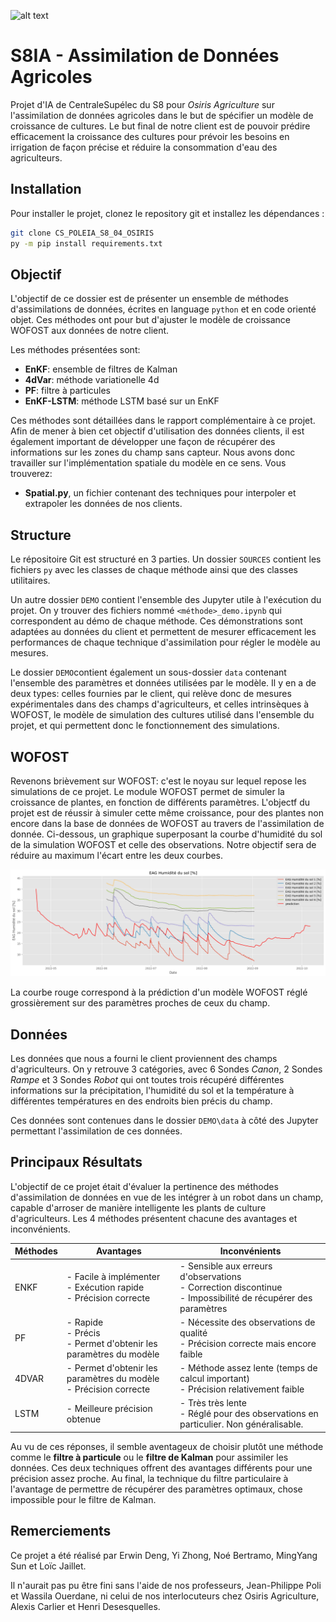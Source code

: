![alt text](1200px-Logo_CentraleSupélec.svg.png)
# S8IA - Assimilation de Données Agricoles

Projet d'IA de CentraleSupélec du S8 pour <i>Osiris Agriculture</i> sur l'assimilation de données agricoles dans le but de spécifier un modèle de croissance de cultures. Le but final de notre client est de pouvoir prédire efficacement la croissance des cultures pour prévoir les besoins en irrigation de façon précise et réduire la consommation d'eau des agriculteurs.

## Installation
Pour installer le projet, clonez le repository git et installez les dépendances :
```bash
git clone CS_POLEIA_S8_04_OSIRIS
py -m pip install requirements.txt
```

## Objectif

L'objectif de ce dossier est de présenter un ensemble de méthodes d'assimilations de données, écrites en language `python` et en code orienté objet. Ces méthodes ont pour but d'ajuster le modèle de croissance WOFOST aux données de notre client.

Les méthodes présentées sont:
- <b>EnKF</b>: ensemble de filtres de Kalman
- <b>4dVar</b>: méthode variationelle 4d
- <b>PF</b>: filtre à particules
- <b>EnKF-LSTM</b>: méthode LSTM basé sur un EnKF

Ces méthodes sont détaillées dans le rapport complémentaire à ce projet.
Afin de mener à bien cet objectif d'utilisation des données clients, il est également important de développer une façon de récupérer des informations sur les zones du champ sans capteur. Nous avons donc travailler sur l'implémentation spatiale du modèle en ce sens. Vous trouverez:
- <b> Spatial.py</b>, un fichier contenant des techniques pour interpoler et extrapoler les données de nos clients. 

## Structure

Le répositoire Git est structuré en 3 parties. Un dossier `SOURCES` contient les fichiers `py` avec les classes de chaque méthode ainsi que des classes utilitaires.

Un autre dossier `DEMO` contient l'ensemble des Jupyter utile à l'exécution du projet. On y trouver des fichiers nommé `<méthode>_demo.ipynb` qui correspondent au démo de chaque méthode. Ces démonstrations sont adaptées au données du client et permettent de mesurer efficacement les performances de chaque technique d'assimilation pour régler le modèle au mesures.

Le dossier `DEMO`contient également un sous-dossier `data` contenant l'ensemble des paramètres et données utilisées par le modèle. Il y en a de deux types: celles fournies par le client, qui relève donc de mesures expérimentales dans des champs d'agriculteurs, et celles intrinsèques à WOFOST, le modèle de simulation des cultures utilisé dans l'ensemble du projet, et qui permettent donc le fonctionnement des simulations.

## WOFOST

Revenons brièvement sur WOFOST: c'est le noyau sur lequel repose les simulations de ce projet. Le module WOFOST permet de simuler la croissance de plantes, en fonction de différents paramètres. L'objectf du projet est de réussir à simuler cette même croissance, pour des plantes non encore dans la base de données de WOFOST au travers de l'assimilation de donnée. Ci-dessous, un graphique superposant la courbe d'humidité du sol de la simulation WOFOST et celle des observations. Notre objectif sera de réduire au maximum l'écart entre les deux courbes.

![alt text](image.png)

La courbe rouge correspond à la prédiction d'un modèle WOFOST réglé grossièrement sur des paramètres proches de ceux du champ.

## Données

Les données que nous a fourni le client proviennent des champs d'agriculteurs. On y retrouve 3 catégories, avec 6 Sondes <i>Canon</i>, 2 Sondes <i>Rampe</i> et 3 Sondes <i>Robot</i> qui ont toutes trois récupéré différentes informations sur la précipitation, l'humidité du sol et la température à différentes températures en des endroits bien précis du champ.

Ces  données sont contenues dans le dossier `DEMO\data` à côté des Jupyter permettant l'assimilation de ces données.



## Principaux Résultats

L'objectif de ce projet était d'évaluer la pertinence des méthodes d'assimilation de données en vue de les intégrer à un robot dans un champ, capable d'arroser de manière intelligente les plants de culture d'agriculteurs. Les 4 méthodes présentent chacune des avantages et inconvénients.


| Méthodes 	| Avantages                                                            	| Inconvénients                                                                                                    	|
|----------	|----------------------------------------------------------------------	|------------------------------------------------------------------------------------------------------------------	|
| ENKF     	| - Facile à implémenter<br>- Exécution rapide<br>- Précision correcte 	| - Sensible aux erreurs d'observations<br>- Correction discontinue<br>- Impossibilité de récupérer des paramètres 	|
| PF       	| - Rapide<br>- Précis<br>- Permet d'obtenir les paramètres du modèle  	| - Nécessite des observations de qualité<br>- Précision correcte mais encore faible                               	|
| 4DVAR    	| - Permet d'obtenir les paramètres du modèle<br>- Précision correcte  	| - Méthode assez lente (temps de calcul important)<br>- Précision relativement faible                             	|
| LSTM     	| - Meilleure précision obtenue                                        	| - Très très lente <br> - Réglé pour des observations en particulier. Non généralisable.                              	|

Au vu de ces réponses, il semble aventageux de choisir plutôt une méthode comme le <b>filtre à particule</b> ou le <b>filtre de Kalman</b> pour assimiler les données. Ces deux techniques offrent des avantages différents pour une précision assez proche. Au final, la technique du filtre particulaire à l'avantage de permettre de récupérer des paramètres optimaux, chose impossible pour le filtre de Kalman. 


## Remerciements

Ce projet a été réalisé par Erwin Deng, Yi Zhong, Noé Bertramo, MingYang Sun et Loïc Jaillet. 

Il n'aurait pas pu être fini sans l'aide de nos professeurs, Jean-Philippe Poli et Wassila Ouerdane, ni celui de nos interlocuteurs chez Osiris Agriculture, Alexis Carlier et Henri Desesquelles.

